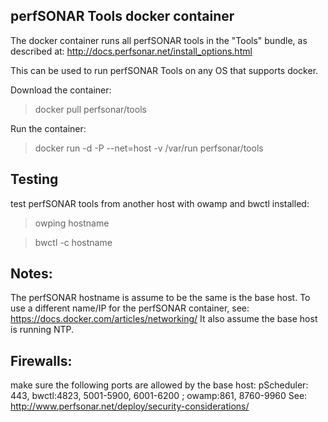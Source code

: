 ## perfSONAR Tools docker container

The docker container runs all perfSONAR tools in the "Tools" bundle, as described at:
http://docs.perfsonar.net/install_options.html

This can be used to run perfSONAR Tools on any OS that supports docker.

Download the container:
>docker pull perfsonar/tools

Run the container:
>docker run -d -P --net=host -v /var/run perfsonar/tools

## Testing

test perfSONAR tools from another host with owamp and bwctl installed:
>owping hostname

>bwctl -c hostname

## Notes:
The perfSONAR hostname is assume to be the same is the base host. To use a different
name/IP for the perfSONAR container, see: https://docs.docker.com/articles/networking/
It also assume the base host is running NTP.

## Firewalls:
make sure the following ports are allowed by the base host:
 pScheduler: 443, bwctl:4823, 5001-5900, 6001-6200 ; owamp:861, 8760-9960
See: http://www.perfsonar.net/deploy/security-considerations/


